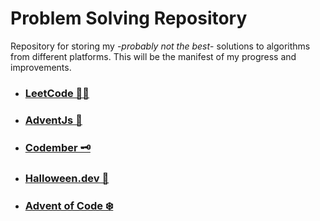 # Problem Solving Repository
Repository for storing my -_probably not the best_- solutions to algorithms from different platforms.
This will be the manifest of my progress and improvements.

- ### [LeetCode 🧑‍💻](/leetcode/)
- ### [AdventJs 🎄](/advent-js/)
- ### [Codember 🗝️](/codember/)
- ### [Halloween.dev 🎃](/halloween.dev/)
- ### [Advent of Code ❄️](/advent-of-code/)


